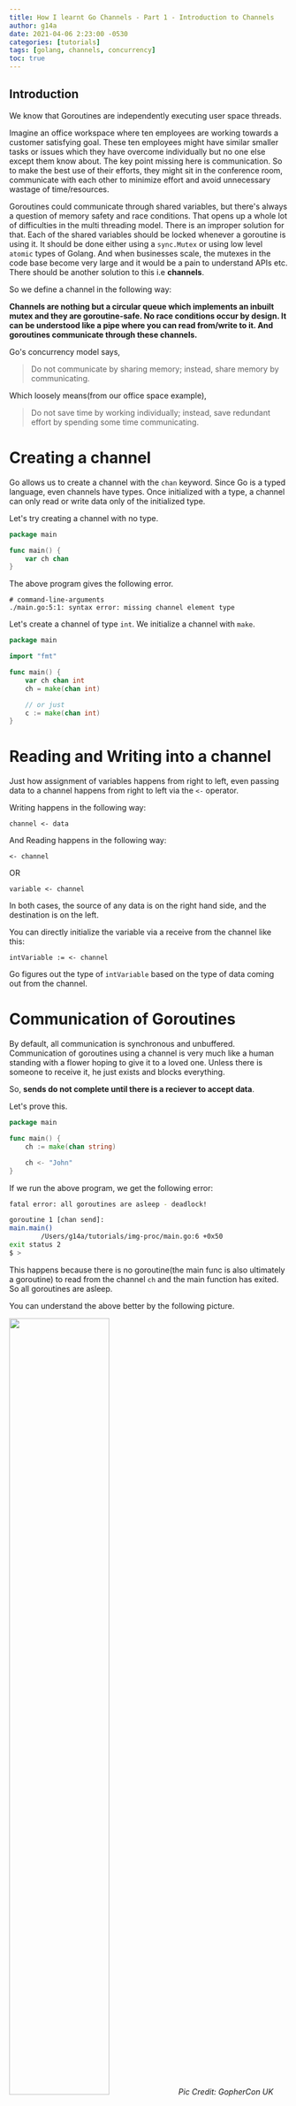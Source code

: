 ```yaml
---
title: How I learnt Go Channels - Part 1 - Introduction to Channels
author: g14a
date: 2021-04-06 2:23:00 -0530
categories: [tutorials]
tags: [golang, channels, concurrency]
toc: true
---
```


## **Introduction**

We know that Goroutines are independently executing user space threads. 

Imagine an office workspace where ten employees are working towards a customer satisfying goal. These ten employees might have similar smaller tasks or issues which they have overcome individually but no one else except them know about. The key point missing here is communication. So to make the best use of their efforts, they might sit in the conference room, communicate with each other to minimize effort and avoid unnecessary wastage of time/resources.

Goroutines could communicate through shared variables, but there's always a question of memory safety and race conditions. That opens up a whole lot of difficulties in the multi threading model. There is an improper solution for that. Each of the shared variables should be locked whenever a goroutine is using it. It should be done either using a ```sync.Mutex``` or using low level ```atomic``` types of Golang. And when businesses scale, the mutexes in the code base become very large and it would be a pain to understand APIs etc. There should be another solution to this i.e **channels**.

So we define a channel in the following way:

**Channels are nothing but a circular queue which implements an inbuilt mutex and they are goroutine-safe. No race conditions occur by design. It can be understood like a pipe where you can read from/write to it. And goroutines communicate through these channels.**

Go's concurrency model says,

> Do not communicate by sharing memory; instead, share memory by communicating.

Which loosely means(from our office space example), 

> Do not save time by working individually; instead, save redundant effort by spending some time communicating.

# **Creating a channel**

Go allows us to create a channel with the ```chan``` keyword. Since Go is a typed language, even channels have types. Once initialized with a type, a channel can only read or write data only of the initialized type.

Let's try creating a channel with no type.

```go
package main

func main() {
    var ch chan
}
```

The above program gives the following error.

```
# command-line-arguments
./main.go:5:1: syntax error: missing channel element type
```

Let's create a channel of type ```int```. We initialize a channel with ```make```.

```go
package main

import "fmt"

func main() {
    var ch chan int
    ch = make(chan int)

    // or just
    c := make(chan int)
}
```

# **Reading and Writing into a channel**

Just how assignment of variables happens from right to left, even passing data to a channel happens from right to left via the `<-` operator.

Writing happens in the following way:

```
channel <- data
```

And Reading happens in the following way:

```
<- channel
```

OR

```
variable <- channel
```

In both cases, the source of any data is on the right hand side, and the destination is on the left.

You can directly initialize the variable via a receive from the channel like this:

```
intVariable := <- channel
```

Go figures out the type of ```intVariable``` based on the type of data coming out from the channel.

# **Communication of Goroutines**

By default, all communication is synchronous and unbuffered. Communication of goroutines using a channel is very much like a human standing with a flower hoping to give it to a loved one. Unless there is someone to receive it, he just exists and blocks everything. 

So, **sends do not complete until there is a reciever to accept data**.

Let's prove this.

```go
package main

func main() {
    ch := make(chan string)

    ch <- "John"
}
```

If we run the above program, we get the following error:

```bash
fatal error: all goroutines are asleep - deadlock!

goroutine 1 [chan send]:
main.main()
        /Users/g14a/tutorials/img-proc/main.go:6 +0x50
exit status 2
$ >
```

This happens because there is no goroutine(the main func is also ultimately a goroutine) to read from the channel ```ch``` and the main function has exited. So all goroutines are asleep.

You can understand the above better by the following picture.

<p>
    <img src="../../images/channels/blockinggophers.png" width="60%">
    <em>Pic Credit: GopherCon UK</em>
</p>

In the above picture, the red buckets are data elements.

* In the first case, the channel is ready with the data, but there's no receiver. So it blocks.
* In the second case, the channel is ready with multiple data elements, but again there's no reciever. So it blocks.
* The third and fourth case represent a receiver(s) sleeping because there is no incoming data. So it blocks. No incoming data means blocking.

Now let's try reading from `ch`.
```go
import "fmt"

func main() {
    ch := make(chan string)

    go greet(ch)
    ch <- "John"
}

func greet(ch chan string) {
    fmt.Println("Hello " + <-ch + "!")
}
```

The above program doesn't print anything. This is not because there is no extra goroutine to read from it. There is `greet` but there is a very little overhead to spawn off a goroutine and by the time `greet` spawns off `main` exits. Now that `main` exits nothing gets printed from the `greet` function. To add that very little overhead we can print a random string with `fmt` or usually `fmt.Scanln()`

```go
import "fmt"

func main() {
    ch := make(chan string)

    go greet(ch)
    ch <- "John"
    fmt.Println("Sent John into channel")
}

func greet(ch chan string) {
    fmt.Println("Hello " + <-ch + "!")
}
```

The above program prints the following:
```bash
Hello John!
Sent John into channel
$ >
```

# **Long Running Goroutines**

Let's simulate a long running goroutine which writes to a channel in a `for` loop and communicate with the main function. We just iterate over the channel like we iterate a slice in Go using `range`

```go
package main

import "fmt"

func main() {
    ch1 := make(chan int)
    go write(ch1)
    for i := range ch1 {
        fmt.Println(i)
    }
}

func write(ch chan int) {
    for i:= 0; i < 10e3; i++ {
        ch <- i
    }
}
```

The above program gives the following output after all the integers upto 10000.

```bash
...
9996
9997
9998
9999
fatal error: all goroutines are asleep - deadlock!

goroutine 1 [chan receive]:
main.main()
$ >
```

This occurs because the `for` loop keeps expecting values from the channel even after it reaches 10000. Just like there's an exit condition for a `for` loop i.e `i < 10e3` there's a `close(channelType)` function which tells Go that no more data will be sent into this channel once it is closed.

A channel is always closed from the sender's end and it is never a good idea to do it on the receiver's end.

Let's try to run this program after adding the `close` condition after the `for` loop.

```go
package main

import "fmt"

func main() {
    ch1 := make(chan int)
    go write(ch1)
    for i := range ch1 {
        fmt.Println(i)
    }
}

func write(ch chan int) {
    for i:= 0; i < 10e3; i++ {
        ch <- i
    }
    close(ch)
}
```

This gives the correct output which is:

```bash
9996
9997
9998
9999
$ > 
```

If data is sent into a closed channel, your goroutine panics. There is no receiver at all, even in the future, to take your data; so your goroutine panics. 

We could easily loop over the channel in a different goroutine like the following as well:

```go
package main

import (
	"fmt"
	"time"
)

func main() {
    ch1 := make(chan int)
    go write(ch1)
    go read(ch1)
    time.Sleep(time.Second)
}
<>
func read(ch chan int) {
    for {
        fmt.Println(<-ch)
    }
}

func write(ch chan int) {
    for i := 0; i < 10e5; i++ {
        ch <- i
    }
    close(ch)
}
```

The above program, prints just `0`s after printing from 1 to 1000000. This happens because once you close the channel and you try to read from it, it keeps giving you empty values for `int` which is basically `0`.

But if you iterate it with `range`, it doesn't print `0`s because `range` internally checks if the channel is closed and breaks the loop.

# **Tricks not covered**

* Reading from a channel returns two values by default out of which:
  * One is the actual data
  * And the other is a boolean value, which represents whether or not the channel is open.

```go
data, ok := <-ch
if !ok {
    fmt.Println("channel closed")
}
```

# **Conclusion**

Hope you enjoyed the first part of the tutorial. In the next one we talk about Buffered Channels.

Check it out at [Part-2 Buffered Channels](https://g14a.github.io/posts/how-I-learnt-Go-Channels-p2/)

Please reach out to me via email(or any social media linked down below) if you think I haven't covered something which you consider important.

Thank you 😁